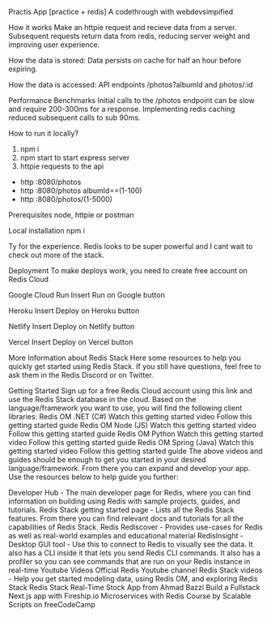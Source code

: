 Practis App [practice + redis]
A codethrough with webdevsimpified

How it works
Make an httpie request and recieve data from a server. Subsequent requests return data from redis, reducing server weight and improving user experience.

How the data is stored:
Data persists on cache for half an hour before expiring.

How the data is accessed:
API endpoints /photos?albumId and photos/:id

Performance Benchmarks
Initial calls to the /photos endpoint can be slow and require 200-300ms for a response. Implementing redis caching reduced subsequent calls to sub 90ms.   

How to run it locally?
1. npm i
2. npm start to start express server
3. httpie requests to the api
  - http :8080/photos
  - http :8080/photos albumId==(1-100)
  - http :8080/photos/(1-5000)

Prerequisites
node, httpie or postman

Local installation
npm i


Ty for the experience. Redis looks to be super powerful and I cant wait to check out more of the stack. 

Deployment
To make deploys work, you need to create free account on Redis Cloud

Google Cloud Run
Insert Run on Google button

Heroku
Insert Deploy on Heroku button

Netlify
Insert Deploy on Netlify button

Vercel
Insert Deploy on Vercel button

More Information about Redis Stack
Here some resources to help you quickly get started using Redis Stack. If you still have questions, feel free to ask them in the Redis Discord or on Twitter.

Getting Started
Sign up for a free Redis Cloud account using this link and use the Redis Stack database in the cloud.
Based on the language/framework you want to use, you will find the following client libraries:
Redis OM .NET (C#)
Watch this getting started video
Follow this getting started guide
Redis OM Node (JS)
Watch this getting started video
Follow this getting started guide
Redis OM Python
Watch this getting started video
Follow this getting started guide
Redis OM Spring (Java)
Watch this getting started video
Follow this getting started guide
The above videos and guides should be enough to get you started in your desired language/framework. From there you can expand and develop your app. Use the resources below to help guide you further:

Developer Hub - The main developer page for Redis, where you can find information on building using Redis with sample projects, guides, and tutorials.
Redis Stack getting started page - Lists all the Redis Stack features. From there you can find relevant docs and tutorials for all the capabilities of Redis Stack.
Redis Rediscover - Provides use-cases for Redis as well as real-world examples and educational material
RedisInsight - Desktop GUI tool - Use this to connect to Redis to visually see the data. It also has a CLI inside it that lets you send Redis CLI commands. It also has a profiler so you can see commands that are run on your Redis instance in real-time
Youtube Videos
Official Redis Youtube channel
Redis Stack videos - Help you get started modeling data, using Redis OM, and exploring Redis Stack
Redis Stack Real-Time Stock App from Ahmad Bazzi
Build a Fullstack Next.js app with Fireship.io
Microservices with Redis Course by Scalable Scripts on freeCodeCamp